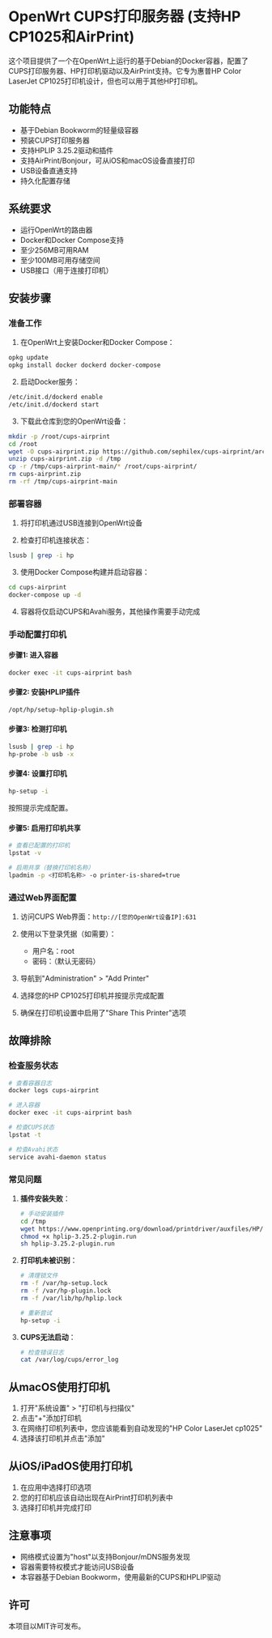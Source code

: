 # OpenWrt CUPS打印服务器 (支持HP CP1025和AirPrint)

这个项目提供了一个在OpenWrt上运行的基于Debian的Docker容器，配置了CUPS打印服务器、HP打印机驱动以及AirPrint支持。它专为惠普HP Color LaserJet CP1025打印机设计，但也可以用于其他HP打印机。

## 功能特点

- 基于Debian Bookworm的轻量级容器
- 预装CUPS打印服务器
- 支持HPLIP 3.25.2驱动和插件
- 支持AirPrint/Bonjour，可从iOS和macOS设备直接打印
- USB设备直通支持
- 持久化配置存储

## 系统要求

- 运行OpenWrt的路由器
- Docker和Docker Compose支持
- 至少256MB可用RAM
- 至少100MB可用存储空间
- USB接口（用于连接打印机）

## 安装步骤

### 准备工作

1. 在OpenWrt上安装Docker和Docker Compose：

```bash
opkg update
opkg install docker dockerd docker-compose
```

2. 启动Docker服务：

```bash
/etc/init.d/dockerd enable
/etc/init.d/dockerd start
```

3. 下载此仓库到您的OpenWrt设备：

```bash
mkdir -p /root/cups-airprint
cd /root
wget -O cups-airprint.zip https://github.com/sephilex/cups-airprint/archive/refs/heads/main.zip
unzip cups-airprint.zip -d /tmp
cp -r /tmp/cups-airprint-main/* /root/cups-airprint/
rm cups-airprint.zip
rm -rf /tmp/cups-airprint-main
```

### 部署容器

1. 将打印机通过USB连接到OpenWrt设备

2. 检查打印机连接状态：

```bash
lsusb | grep -i hp
```

3. 使用Docker Compose构建并启动容器：

```bash
cd cups-airprint
docker-compose up -d
```

4. 容器将仅启动CUPS和Avahi服务，其他操作需要手动完成

### 手动配置打印机

#### 步骤1: 进入容器

```bash
docker exec -it cups-airprint bash
```

#### 步骤2: 安装HPLIP插件

```bash
/opt/hp/setup-hplip-plugin.sh
```

#### 步骤3: 检测打印机

```bash
lsusb | grep -i hp
hp-probe -b usb -x
```

#### 步骤4: 设置打印机

```bash
hp-setup -i
```
按照提示完成配置。

#### 步骤5: 启用打印机共享

```bash
# 查看已配置的打印机
lpstat -v

# 启用共享（替换打印机名称）
lpadmin -p <打印机名称> -o printer-is-shared=true
```

### 通过Web界面配置

1. 访问CUPS Web界面：`http://[您的OpenWrt设备IP]:631`

2. 使用以下登录凭据（如需要）：
   - 用户名：root
   - 密码：（默认无密码）

3. 导航到"Administration" > "Add Printer"

4. 选择您的HP CP1025打印机并按提示完成配置

5. 确保在打印机设置中启用了"Share This Printer"选项

## 故障排除

### 检查服务状态

```bash
# 查看容器日志
docker logs cups-airprint

# 进入容器
docker exec -it cups-airprint bash

# 检查CUPS状态
lpstat -t

# 检查Avahi状态
service avahi-daemon status
```

### 常见问题

1. **插件安装失败**：
   ```bash
   # 手动安装插件
   cd /tmp
   wget https://www.openprinting.org/download/printdriver/auxfiles/HP/plugins/hplip-3.25.2-plugin.run
   chmod +x hplip-3.25.2-plugin.run
   sh hplip-3.25.2-plugin.run
   ```

2. **打印机未被识别**：
   ```bash
   # 清理锁文件
   rm -f /var/hp-setup.lock
   rm -f /var/hp-plugin.lock
   rm -f /var/lib/hp/hplip.lock
   
   # 重新尝试
   hp-setup -i
   ```

3. **CUPS无法启动**：
   ```bash
   # 检查错误日志
   cat /var/log/cups/error_log
   ```

## 从macOS使用打印机

1. 打开"系统设置" > "打印机与扫描仪"
2. 点击"+"添加打印机
3. 在网络打印机列表中，您应该能看到自动发现的"HP Color LaserJet cp1025"
4. 选择该打印机并点击"添加"

## 从iOS/iPadOS使用打印机

1. 在应用中选择打印选项
2. 您的打印机应该自动出现在AirPrint打印机列表中
3. 选择打印机并完成打印

## 注意事项

- 网络模式设置为"host"以支持Bonjour/mDNS服务发现
- 容器需要特权模式才能访问USB设备
- 本容器基于Debian Bookworm，使用最新的CUPS和HPLIP驱动

## 许可

本项目以MIT许可发布。 